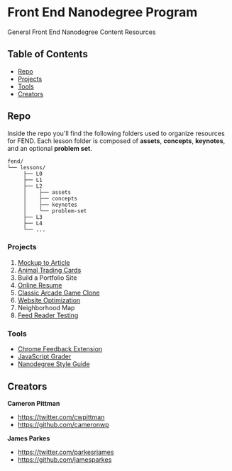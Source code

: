 # Front End Nanodegree Program

General Front End Nanodegree Content Resources

## Table of Contents

* [Repo](#repo)
* [Projects](#projects)
* [Tools](#tools)
* [Creators](#creators)

## Repo

Inside the repo you'll find the following folders used to organize resources for FEND. Each lesson folder is composed of **assets**, **concepts**, **keynotes**, and an optional **problem set**.

```
fend/
└── lessons/
     ├── L0
     ├── L1
     ├── L2
     │    ├── assets
     │    ├── concepts
     │    ├── keynotes
     │    └── problem-set
     ├── L3
     ├── L4
     └── ...
```

### Projects

1. [Mockup to Article](https://github.com/udacity/frontend-mockup-to-article)
2. [Animal Trading Cards](https://github.com/udacity/fend-animal-trading-cards)
3. Build a Portfolio Site
4. [Online Resume](https://github.com/udacity/frontend-nanodegree-resume)
5. [Classic Arcade Game Clone](https://github.com/udacity/frontend-nanodegree-arcade-game)
6. [Website Optimization](https://github.com/udacity/frontend-nanodegree-mobile-portfolio)
7. Neighborhood Map
8. [Feed Reader Testing](http://github.com/udacity/frontend-nanodegree-feedreader)

### Tools

* [Chrome Feedback Extension](http://labs.udacity.com/udacity-feedback-extension/)
* [JavaScript Grader](https://github.com/udacity/js-grader)
* [Nanodegree Style Guide](http://udacity.github.io/frontend-nanodegree-styleguide/)

## Creators

**Cameron Pittman**

* <https://twitter.com/cwpittman>
* <https://github.com/cameronwp>

**James Parkes**

* <https://twitter.com/parkesrjames>
* <https://github.com/jamesparkes>
